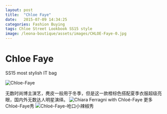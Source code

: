 ```yaml
---
layout: post
title:  "Chloe Faye"
date:   2015-07-09 14:34:25
categories: Fashion Buying
tags: Chloe Street Lookbook SS15 style
image: /leona-boutique/assets/images/CHLOE-Faye-0.jpg
---
```

# Chloe Faye

SS15 most stylish IT bag

![Chloe-Faye](/leona-boutique/assets/images/CHLOE-Faye.jpg)

无数时尚博主演艺，麂皮一般用于冬季，但是这一款橙棕色搭配夏季衣服超级亮眼，国内外无数达人明星演绎。
![Chiara Ferragni with Chloé-Faye](/leona-boutique/assets/images/Chloe-Faye-Chiara.jpg)
更多Chloé-Faye秀
![Chloé-Faye-呛口小辣椒秀](/leona-boutique/assets/images/Chloe-Faye-2.jpg)
